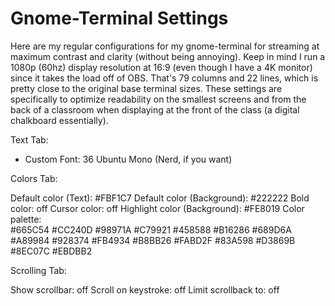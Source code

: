 # Gnome-Terminal Settings

Here are my regular configurations for my gnome-terminal for streaming
at maximum contrast and clarity (without being annoying). Keep in mind
I run a 1080p (60hz) display resolution at 16:9 (even though I have a 4K
monitor) since it takes the load off of OBS. That's 79 columns and 22
lines, which is pretty close to the original base terminal sizes. These
settings are specifically to optimize readability on the smallest
screens and from the back of a classroom when displaying at the front of
the class (a digital chalkboard essentially).

Text Tab:

* Custom Font: 36 Ubuntu Mono (Nerd, if you want)

Colors Tab:

Default color (Text): #FBF1C7
Default color (Background): #222222
Bold color: off
Cursor color: off
Highlight color (Background): #FE8019
Color palette:  
  #665C54 #CC240D #98971A #C79921 #458588 #B16286 #689D6A #A89984
  #928374 #FB4934 #B8BB26 #FABD2F #83A598 #D3869B #8EC07C #EBDBB2

Scrolling Tab:

Show scrollbar: off
Scroll on keystroke: off
Limit scrollback to: off
